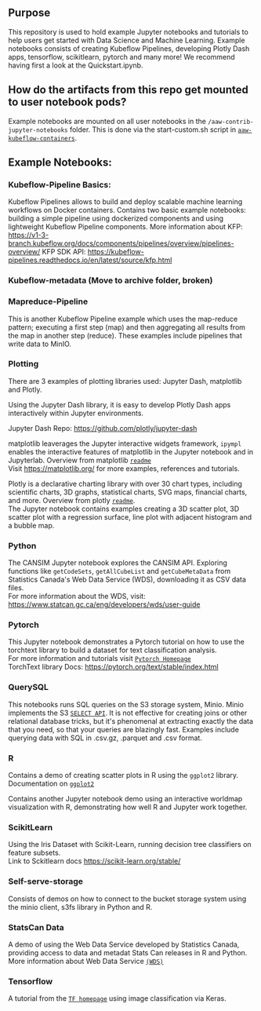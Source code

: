 ## Purpose

This repository is used to hold example Jupyter notebooks and tutorials to help users get started with Data Science and Machine Learning. Example notebooks consists of creating Kubeflow Pipelines, developing Plotly Dash apps, tensorflow, scikitlearn, pytorch and many more! We recommend having first a look at the Quickstart.ipynb.

## How do the artifacts from this repo get mounted to user notebook pods?
Example notebooks are mounted on all user notebooks in the `/aaw-contrib-jupyter-notebooks` folder. This is done via the start-custom.sh script in [`aaw-kubeflow-containers`](https://github.com/StatCan/aaw-kubeflow-containers/blob/master/resources/common/start-custom.sh#L7).

## Example Notebooks:

### Kubeflow-Pipeline Basics:
Kubeflow Pipelines allows to build and deploy scalable machine learning workflows on Docker containers.
Contains two basic example notebooks: building a simple pipeline using dockerized components and using lightweight Kubeflow Pipeline components.
More information about KFP: https://v1-3-branch.kubeflow.org/docs/components/pipelines/overview/pipelines-overview/ KFP SDK API: https://kubeflow-pipelines.readthedocs.io/en/latest/source/kfp.html

### Kubeflow-metadata (Move to archive folder, broken)


### Mapreduce-Pipeline
This is another Kubeflow Pipeline example which uses the map-reduce pattern; executing a first step (map) and then aggregating all results from the map in another step (reduce). These examples include pipelines that write data to MinIO.

### Plotting
There are 3 examples of plotting libraries used: Jupyter Dash, matplotlib and Plotly. <br />

Using the Jupyter Dash library, it is easy to develop Plotly Dash apps interactively within Jupyter environments.  <br />

Jupyter Dash Repo: https://github.com/plotly/jupyter-dash <br />

matplotlib leaverages the Jupyter interactive widgets framework, `ipympl` enables the interactive features of matplotlib in the Jupyter notebook and in Jupyterlab. Overview from matplotlib [`readme`](https://github.com/matplotlib/ipympl#ipympl) <br />
Visit https://matplotlib.org/ for more examples, references and tutorials. 

Plotly is a declarative charting library with over 30 chart types, including scientific charts, 3D graphs, statistical charts, SVG maps, financial charts, and more. Overview from plotly [`readme`](https://github.com/plotly/plotly.py/blob/master/README.md#overview). <br />
The Jupyter notebook contains examples creating a 3D scatter plot, 3D scatter plot with a regression surface, line plot with adjacent histogram and a bubble map.

### Python
The CANSIM Jupyter notebook explores the CANSIM API. Exploring functions like `getCodeSets`, `getAllCubeList` and `getCubeMetaData` from Statistics Canada's Web Data Service (WDS), downloading it as CSV data files. <br />
For more information about the WDS, visit: https://www.statcan.gc.ca/eng/developers/wds/user-guide

### Pytorch
This Jupyter notebook demonstrates a Pytorch tutorial on how to use the torchtext library to build a dataset for text classification analysis. </br>
For more information and tutorials visit [`Pytorch Homepage`](https://pytorch.org/tutorials/beginner/text_sentiment_ngrams_tutorial.html) </br>
TorchText library Docs: https://pytorch.org/text/stable/index.html

### QuerySQL
This notebooks runs SQL queries on the S3 storage system, Minio. Minio implements the S3 [`SELECT API`](https://docs.min.io/docs/minio-select-api-quickstart-guide.html). It is not effective for creating joins or other relational database tricks, but it's phenomenal at extracting exactly the data that you need, so that your queries are blazingly fast. Examples include querying data with SQL in .csv.gz, .parquet and .csv format.


### R
Contains a demo of creating scatter plots in R using the `ggplot2` library. Documentation on [`ggplot2`](http://r-statistics.co/Top50-Ggplot2-Visualizations-MasterList-R-Code.html#Scatterplot) <br />

Contains another Jupyter notebook demo using an interactive worldmap visualization with R, demonstrating how well R and Jupyter work together. 


### ScikitLearn
Using the Iris Dataset with Scikit-Learn, running decision tree classifiers on feature subsets. <br />
Link to Sckitlearn docs https://scikit-learn.org/stable/  

### Self-serve-storage
Consists of demos on how to connect to the bucket storage system using the minio client, s3fs library in Python and R.

### StatsCan Data
A demo of using the Web Data Service developed by Statistics Canada, providing access to data and metadat Stats Can releases in R and Python. <br />
More information about Web Data Service [`(WDS)`](https://www.statcan.gc.ca/en/developers/wds)

### Tensorflow
A tutorial from the [`TF homepage`](https://www.tensorflow.org/tutorials/keras/classification) using image classification via Keras.
